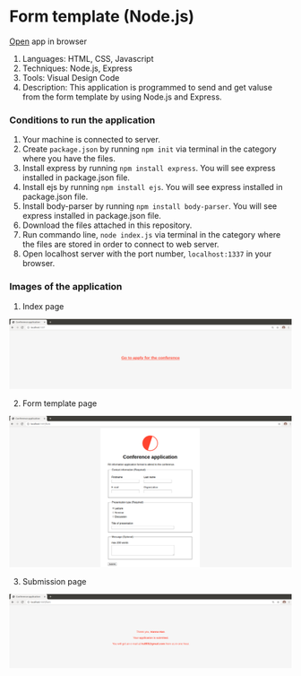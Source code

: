 # Form template (Node.js)

<a href="https://form-template-app.herokuapp.com/" >Open</a> app in browser

1. Languages: HTML, CSS, Javascript
2. Techniques: Node.js, Express
3. Tools: Visual Design Code
4. Description: This application is programmed to send and get valuse from the form template by using Node.js and Express.


### Conditions to run the application

1. Your machine is connected to server.
2. Create `package.json` by running `npm init` via terminal in the category where you have the files.
3. Install express by running `npm install express`. You will see express installed in package.json file.
4. Install ejs by running `npm install ejs`. You will see express installed in package.json file.
5. Install body-parser by running `npm install body-parser`. You will see express installed in package.json file.
6. Download the files attached in this repository.
7. Run commando line, `node index.js` via terminal in the category where the files are stored in order to connect to web server.
8. Open localhost server with the port number, `localhost:1337` in your browser.

### Images of the application

1. Index page
<img src="/img/index.png" alt="index page">

2. Form template page
<img src="/img/form.png" alt="form page">

3. Submission page
<img src="/img/submit.png" alt="submit page">

